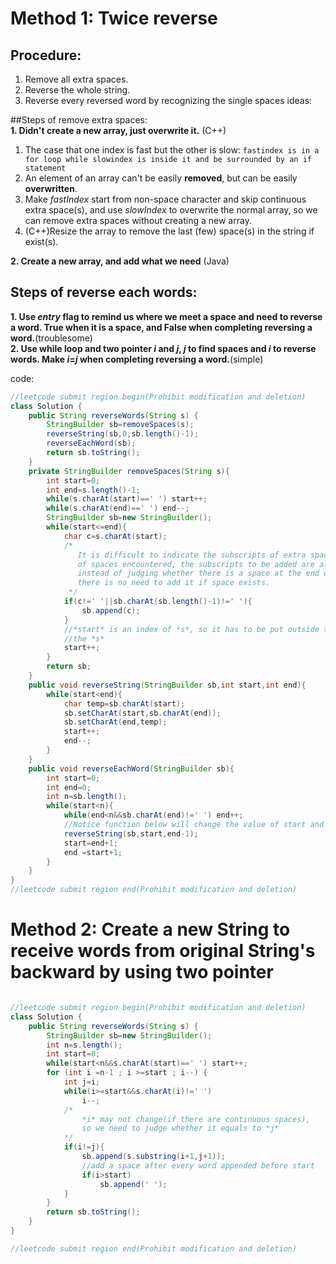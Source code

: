 # Method 1: Twice reverse
## Procedure:
1. Remove all extra spaces.
2. Reverse the whole string.
3. Reverse every reversed word by recognizing the single spaces
ideas:

##Steps of remove extra spaces:<br/>
**1. Didn't create a new array, just overwrite it.** (C++)
1. The case that one index is fast but the other is slow: `fastindex is in a for loop
while slowindex is inside it and be surrounded by an if statement`
2. An element of an array can't be easily **removed**, but can be easily **overwritten**. 
3. Make *fastIndex* start from non-space character and skip continuous extra space(s), and use
*slowIndex* to overwrite the normal array, so we can remove extra spaces without 
creating a new array. 
4. (C++)Resize the array to remove the last (few) space(s) in the string if exist(s).

**2. Create a new array, and add what we need** (Java)
## Steps of reverse each words:
**1. Use *entry* flag to remind us where we meet a space and need to reverse a word. True
when it is a space, and False when completing reversing a word.**(troublesome)<br/>
**2. Use while loop and two pointer *i* and *j*, *j* to find spaces and *i* to reverse words.
Make *i*=*j* when completing reversing a word.**(simple)

code:
```java
//leetcode submit region begin(Prohibit modification and deletion)
class Solution {
    public String reverseWords(String s) {
        StringBuilder sb=removeSpaces(s);
        reverseString(sb,0,sb.length()-1);
        reverseEachWord(sb);
        return sb.toString();
    }
    private StringBuilder removeSpaces(String s){
        int start=0;
        int end=s.length()-1;
        while(s.charAt(start)==' ') start++;
        while(s.charAt(end)==' ') end--;
        StringBuilder sb=new StringBuilder();
        while(start<=end){
            char c=s.charAt(start);
            /*
               It is difficult to indicate the subscripts of extra spaces(with the number
               of spaces encountered, the subscripts to be added are also different),
               instead of judging whether there is a space at the end of the new string(word),
               there is no need to add it if space exists.
             */
            if(c!=' '||sb.charAt(sb.length()-1)!=' '){
                sb.append(c);
            }
            //*start* is an index of *s*, so it has to be put outside the "if" to traverse
            //the *s*
            start++;
        }
        return sb;
    }
    public void reverseString(StringBuilder sb,int start,int end){
        while(start<end){
            char temp=sb.charAt(start);
            sb.setCharAt(start,sb.charAt(end));
            sb.setCharAt(end,temp);
            start++;
            end--;
        }
    }
    public void reverseEachWord(StringBuilder sb){
        int start=0;
        int end=0;
        int n=sb.length();
        while(start<n){
            while(end<n&&sb.charAt(end)!=' ') end++;
            //Notice function below will change the value of start and
            reverseString(sb,start,end-1);
            start=end+1;
            end =start+1;
        }
    }
}
//leetcode submit region end(Prohibit modification and deletion)
```
# Method 2: Create a new String to receive words from original String's backward by using two pointer
```java

//leetcode submit region begin(Prohibit modification and deletion)
class Solution {
    public String reverseWords(String s) {
        StringBuilder sb=new StringBuilder();
        int n=s.length();
        int start=0;
        while(start<n&&s.charAt(start)==' ') start++;
        for (int i =n-1 ; i >=start ; i--) {
            int j=i;
            while(i>=start&&s.charAt(i)!=' ')
                i--;
            /*
                *i* may not change(if there are continuous spaces), 
                so we need to judge whether it equals to *j*
            */
            if(i!=j){
                sb.append(s.substring(i+1,j+1));
                //add a space after every word appended before start
                if(i>start)
                    sb.append(' ');
            }
        }
        return sb.toString();
    }
}

//leetcode submit region end(Prohibit modification and deletion)
```